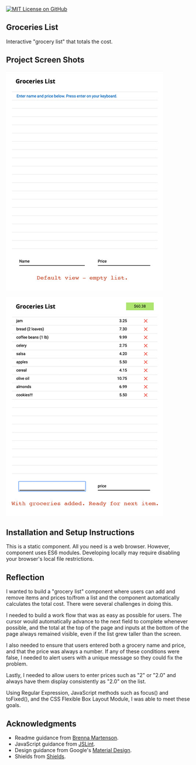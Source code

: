[![MIT License on GitHub](https://img.shields.io/github/license/seankelliher/groceries-list?style=flat-square)](/LICENSE.txt)
## Groceries List

Interactive "grocery list" that totals the cost.

## Project Screen Shots

![screen shot of project](/screenshots/groceries-list-screenshot1.jpg)

![screen shot of project](/screenshots/groceries-list-screenshot2.jpg)

## Installation and Setup Instructions

This is a static component. All you need is a web browser. However, component uses ES6 modules. Developing locally may require disabling your browser's local file restrictions.

## Reflection

I wanted to build a "grocery list" component where users can add and remove items and prices to/from a list and the component automatically calculates the total cost. There were several challenges in doing this.

I needed to build a work flow that was as easy as possible for users. The cursor would automatically advance to the next field to complete whenever possible, and the total at the top of the page and inputs at the bottom of the page always remained visible, even if the list grew taller than the screen.

I also needed to ensure that users entered both a grocery name and price, and that the price was always a number. If any of these conditions were false, I needed to alert users with a unique message so they could fix the problem.

Lastly, I needed to allow users to enter prices such as "2" or "2.0" and always have them display consistently as "2.0" on the list.

Using Regular Expression, JavaScript methods such as focus() and toFixed(), and the CSS Flexible Box Layout Module, I was able to meet these goals.

## Acknowledgments

* Readme guidance from [Brenna Martenson](https://gist.github.com/martensonbj/6bf2ec2ed55f5be723415ea73c4557c4).
* JavaScript guidance from [JSLint](http://jslint.com).
* Design guidance from Google's [Material Design](https://material.io/design).
* Shields from [Shields](https://shields.io).
